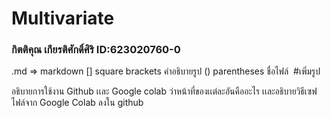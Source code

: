 # Multivariate

### กิตติคุณ เกียรติศักดิ์ศิริ ID:623020760-0

.md => markdown 
[] square brackets คำอธิบายรูป
() parentheses ชื่อไฟล์
![]() #เพิ่มรูป

อธิบายการใช้งาน Github เเละ Google colab ว่าหน้าที่ของเเต่ละอันคืออะไร เเละอธิบายวิธีเซฟไฟล์จาก Google Colab ลงใน github
